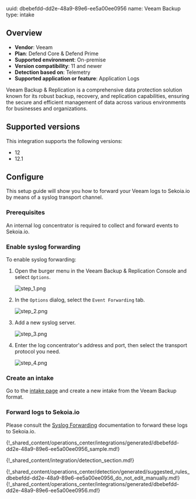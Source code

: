 uuid: dbebefdd-dd2e-48a9-89e6-ee5a00ee0956
name: Veeam Backup
type: intake

## Overview
- **Vendor**: Veeam
- **Plan**: Defend Core & Defend Prime
- **Supported environment**: On-premise
- **Version compatibility**: 11 and newer
- **Detection based on**: Telemetry
- **Supported application or feature**: Application Logs

Veeam Backup & Replication is a comprehensive data protection solution known for its robust backup, recovery, and replication capabilities, ensuring the secure and efficient management of data across various environments for businesses and organizations.

## Supported versions

This integration supports the following versions:

- 12
- 12.1



## Configure

This setup guide will show you how to forward your Veeam logs to Sekoia.io by means of a syslog transport channel.

### Prerequisites

An internal log concentrator is required to collect and forward events to Sekoia.io.

### Enable syslog forwarding

To enable syslog forwarding:

1. Open the burger menu in the Veeam Backup & Replication Console and select `Options`.

    ![step_1.png](/assets/operation_center/integration_catalog/application/veeam-backup/step_1.png)

2. In the `Options` dialog, select the `Event Forwarding` tab.

    ![step_2.png](/assets/operation_center/integration_catalog/application/veeam-backup/step_2.png)

3. Add a new syslog server.

    ![step_3.png](/assets/operation_center/integration_catalog/application/veeam-backup/step_3.png)

4. Enter the log concentrator's address and port, then select the transport protocol you need.

    ![step_4.png](/assets/operation_center/integration_catalog/application/veeam-backup/step_4.png)

### Create an intake

Go to the [intake page](https://app.sekoia.io/operations/intakes) and create a new intake from the Veeam Backup format.

### Forward logs to Sekoia.io

Please consult the [Syslog Forwarding](../../../ingestion_methods/sekoiaio_forwarder/) documentation to forward these logs to Sekoia.io.

{!_shared_content/operations_center/integrations/generated/dbebefdd-dd2e-48a9-89e6-ee5a00ee0956_sample.md!}


{!_shared_content/integration/detection_section.md!}

{!_shared_content/operations_center/detection/generated/suggested_rules_dbebefdd-dd2e-48a9-89e6-ee5a00ee0956_do_not_edit_manually.md!}
{!_shared_content/operations_center/integrations/generated/dbebefdd-dd2e-48a9-89e6-ee5a00ee0956.md!}

